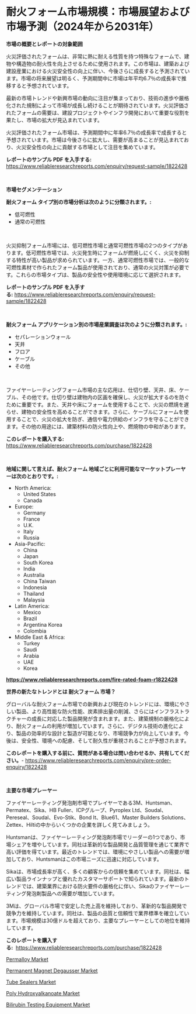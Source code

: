 <p><h1>耐火フォーム市場規模：市場展望および市場予測（2024年から2031年）</h1></p><p><strong>市場の概要とレポートの対象範囲</strong></p>
<p><p>火災評価されたフォームは、非常に熱に耐える性質を持つ特殊なフォームで、建物や構造物の耐火性を向上させるために使用されます。この市場は、建築および建設産業における火災安全性の向上に伴い、今後さらに成長すると予測されています。市場の将来展望は明るく、予測期間中に市場は年平均6.7％の成長率で推移すると予想されています。</p><p>最新の市場トレンドや新興市場の動向に注目が集まっており、技術の進歩や厳格化された規制によって市場が成長し続けることが期待されています。火災評価されたフォームの需要は、建設プロジェクトやインフラ開発において重要な役割を果たし、市場の拡大が見込まれています。</p><p>火災評価されたフォーム市場は、予測期間中に年率6.7％の成長率で成長すると予想されています。市場は今後さらに拡大し、需要が高まることが見込まれており、火災安全性の向上に貢献する市場として注目を集めています。</p></p>
<p><strong>レポートのサンプル PDF を入手する:</strong> <a href="https://www.reliableresearchreports.com/enquiry/request-sample/1822428">https://www.reliableresearchreports.com/enquiry/request-sample/1822428</a></p>
<p>&nbsp;</p>
<p><strong>市場セグメンテーション</strong></p>
<p><strong>耐火フォーム タイプ別の市場分析は次のように分類されます。:</strong></p>
<p><ul><li>低可燃性</li><li>通常の可燃性</li></ul></p>
<p>&nbsp;</p>
<p><p>火災抑制フォーム市場には、低可燃性市場と通常可燃性市場の2つのタイプがあります。低可燃性市場では、火災発生時にフォームが燃焼しにくく、火災を抑制する特性が高い製品が求められています。一方、通常可燃性市場では、一般的な可燃性素材で作られたフォーム製品が使用されており、通常の火災対策が必要です。これらの市場タイプは、製品の安全性や使用環境に応じて選択されます。</p></p>
<p><strong>レポートのサンプル PDF を入手する:</strong>&nbsp;<a href="https://www.reliableresearchreports.com/enquiry/request-sample/1822428">https://www.reliableresearchreports.com/enquiry/request-sample/1822428</a></p>
<p>&nbsp;</p>
<p><strong> 耐火フォーム アプリケーション別の市場産業調査は次のように分類されます。:</strong></p>
<p><ul><li>セパレーションウォール</li><li>天井</li><li>フロア</li><li>ケーブル</li><li>その他</li></ul></p>
<p>&nbsp;</p>
<p><p>ファイヤーレーティングフォーム市場の主な応用は、仕切り壁、天井、床、ケーブル、その他です。仕切り壁は建物内の区画を確保し、火災が拡大するのを防ぐために重要です。また、天井や床にフォームを使用することで、火災の燃焼を遅らせ、建物の安全性を高めることができます。さらに、ケーブルにフォームを使用することで、火災の拡大を防ぎ、通信や電力供給のインフラを守ることができます。その他の用途には、建築材料の防火性向上や、燃焼物の中和があります。</p></p>
<p><strong>このレポートを購入する:</strong>&nbsp; <a href="https://www.reliableresearchreports.com/purchase/1822428">https://www.reliableresearchreports.com/purchase/1822428</a></p>
<p>&nbsp;</p>
<p><strong>地域に関して言えば、耐火フォーム 地域ごとに利用可能なマーケットプレーヤーは次のとおりです。:</strong></p>
<p><ul>
    <li>
        North America:
        <ul>
            <li>United States</li>
            <li>Canada</li>
        </ul>
    </li>
    <li>
        Europe:
        <ul>
            <li>Germany</li>
            <li>France</li>
            <li>U.K.</li>
            <li>Italy</li>
            <li>Russia</li>
        </ul>
    </li>
    <li>
        Asia-Pacific:
        <ul>
            <li>China</li>
            <li>Japan</li>
            <li>South Korea</li>
            <li>India</li>
            <li>Australia</li>
            <li>China Taiwan</li>
            <li>Indonesia</li>
            <li>Thailand</li>
            <li>Malaysia</li>
        </ul>
    </li>
    <li>
        Latin America:
        <ul>
            <li>Mexico</li>
            <li>Brazil</li>
            <li>Argentina Korea</li>
            <li>Colombia</li>
        </ul>
    </li>
    <li>
        Middle East & Africa:
        <ul>
            <li>Turkey</li>
            <li>Saudi</li>
            <li>Arabia</li>
            <li>UAE</li>
            <li>Korea</li>
        </ul>
    </li>
    </ul></p>
<p><strong><a href="https://www.reliableresearchreports.com/fire-rated-foam-r1822428">https://www.reliableresearchreports.com/fire-rated-foam-r1822428</a></strong>&nbsp;</p>
<p><strong>世界の新たなトレンドとは 耐火フォーム 市場？</strong></p>
<p><p>グローバルな耐火フォーム市場での新興および現在のトレンドには、環境にやさしい製品、より高性能な防火性能、炭素排出量の削減、さらにはインフラストラクチャーの成長に対応した製品開発が含まれます。また、建築規制の厳格化により、耐火フォームの利用が増加しています。さらに、デジタル技術の進化により、製品の効率的な設計と製造が可能となり、市場競争力が向上しています。今後は、安全性、環境への配慮、そして耐久性が重視されることが予想されます。</p></p>
<p><strong>このレポートを購入する前に、質問がある場合は問い合わせるか、共有してください。</strong>- <a href="https://www.reliableresearchreports.com/enquiry/pre-order-enquiry/1822428">https://www.reliableresearchreports.com/enquiry/pre-order-enquiry/1822428</a></p>
<p>&nbsp;</p>
<p><strong>主要な市場プレーヤー</strong></p>
<p><p>ファイヤーレーティング発泡剤市場でプレイヤーである3M、Huntsman、Permatex、Sika、HB Fuller、ICPグループ、Pyroplex Ltd、Soudal、Pereseal、Soudal、Evo-Stik、Bond It、Blue61、Master Builders Solutions、Zettex、Hiltiの中からいくつかの企業を詳しく見てみましょう。</p><p>Huntsmanは、ファイヤーレーティング発泡剤市場でリーダーの1つであり、市場シェアを増やしています。同社は革新的な製品開発と品質管理を通じて業界で高い評価を得ています。最近のトレンドでは、環境にやさしい製品への需要が増加しており、Huntsmanはこの市場ニーズに迅速に対応しています。</p><p>Sikaは、市場成長率が高く、多くの顧客からの信頼を集めています。同社は、幅広い製品ラインナップと優れたカスタマーサポートで知られています。最新のトレンドでは、建築業界における防火要件の厳格化に伴い、Sikaのファイヤーレーティング発泡剤製品への需要が増加しています。</p><p>3Mは、グローバル市場で安定した売上高を維持しており、革新的な製品開発で競争力を維持しています。同社は、製品の品質と信頼性で業界標準を確立しています。市場規模は30億ドルを超えており、主要なプレーヤーとしての地位を維持しています。</p></p>
<p><strong>このレポートを購入する:</strong>&nbsp;&nbsp;<a href="https://www.reliableresearchreports.com/purchase/1822428">https://www.reliableresearchreports.com/purchase/1822428</a></p>
<p><p><a href="https://issuu.com/reportprime-2/docs/permalloy-market-size-2030.pptx">Permalloy Market</a></p><p><a href="https://github.com/arionmp/Market-Research-Report-List-2/blob/main/permanent-magnet-degausser-market.md">Permanent Magnet Degausser Market</a></p><p><a href="https://cat-emmental-94b.notion.site/Tube-Sealers-Market-Research-Report-Its-History-and-Forecast-2024-to-2031-868f50405ff6454a9a54675c6ba5d4b1">Tube Sealers Market</a></p><p><a href="https://issuu.com/reportprime-2/docs/poly-hydroxyalkanoate-market-size-2030.pptx">Poly Hydroxyalkanoate Market</a></p><p><a href="https://www.linkedin.com/pulse/bilirubin-testing-equipment-market-insight-trends-growth-forecasted-sjohe?trackingId=BUxPcbA3BhJ3JQY6g8GlCg%3D%3D">Bilirubin Testing Equipment Market</a></p></p>